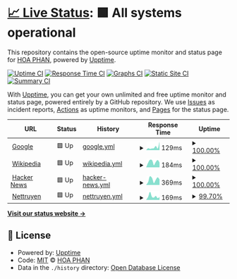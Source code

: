 # [📈 Live Status](https://demo.upptime.js.org): <!--live status--> **🟩 All systems operational**

This repository contains the open-source uptime monitor and status page for [HOA PHAN](hoaphan.net), powered by [Upptime](https://github.com/upptime/upptime).

[![Uptime CI](https://github.com/s50600822/upptime/workflows/Uptime%20CI/badge.svg)](https://github.com/s50600822/upptime/actions?query=workflow%3A%22Uptime+CI%22)
[![Response Time CI](https://github.com/s50600822/upptime/workflows/Response%20Time%20CI/badge.svg)](https://github.com/s50600822/upptime/actions?query=workflow%3A%22Response+Time+CI%22)
[![Graphs CI](https://github.com/s50600822/upptime/workflows/Graphs%20CI/badge.svg)](https://github.com/s50600822/upptime/actions?query=workflow%3A%22Graphs+CI%22)
[![Static Site CI](https://github.com/s50600822/upptime/workflows/Static%20Site%20CI/badge.svg)](https://github.com/s50600822/upptime/actions?query=workflow%3A%22Static+Site+CI%22)
[![Summary CI](https://github.com/s50600822/upptime/workflows/Summary%20CI/badge.svg)](https://github.com/s50600822/upptime/actions?query=workflow%3A%22Summary+CI%22)

With [Upptime](https://upptime.js.org), you can get your own unlimited and free uptime monitor and status page, powered entirely by a GitHub repository. We use [Issues](https://github.com/s50600822/upptime/issues) as incident reports, [Actions](https://github.com/s50600822/upptime/actions) as uptime monitors, and [Pages](https://demo.upptime.js.org) for the status page.

<!--start: status pages-->
<!-- This summary is generated by Upptime (https://github.com/upptime/upptime) -->
<!-- Do not edit this manually, your changes will be overwritten -->
<!-- prettier-ignore -->
| URL | Status | History | Response Time | Uptime |
| --- | ------ | ------- | ------------- | ------ |
| <img alt="" src="https://favicons.githubusercontent.com/www.google.com" height="13"> [Google](https://www.google.com) | 🟩 Up | [google.yml](https://github.com/s50600822/upptime/commits/HEAD/history/google.yml) | <details><summary><img alt="Response time graph" src="./graphs/google/response-time-week.png" height="20"> 129ms</summary><br><a href="https://demo.upptime.js.org/history/google"><img alt="Response time 109" src="https://img.shields.io/endpoint?url=https%3A%2F%2Fraw.githubusercontent.com%2Fs50600822%2Fupptime%2FHEAD%2Fapi%2Fgoogle%2Fresponse-time.json"></a><br><a href="https://demo.upptime.js.org/history/google"><img alt="24-hour response time 367" src="https://img.shields.io/endpoint?url=https%3A%2F%2Fraw.githubusercontent.com%2Fs50600822%2Fupptime%2FHEAD%2Fapi%2Fgoogle%2Fresponse-time-day.json"></a><br><a href="https://demo.upptime.js.org/history/google"><img alt="7-day response time 129" src="https://img.shields.io/endpoint?url=https%3A%2F%2Fraw.githubusercontent.com%2Fs50600822%2Fupptime%2FHEAD%2Fapi%2Fgoogle%2Fresponse-time-week.json"></a><br><a href="https://demo.upptime.js.org/history/google"><img alt="30-day response time 109" src="https://img.shields.io/endpoint?url=https%3A%2F%2Fraw.githubusercontent.com%2Fs50600822%2Fupptime%2FHEAD%2Fapi%2Fgoogle%2Fresponse-time-month.json"></a><br><a href="https://demo.upptime.js.org/history/google"><img alt="1-year response time 109" src="https://img.shields.io/endpoint?url=https%3A%2F%2Fraw.githubusercontent.com%2Fs50600822%2Fupptime%2FHEAD%2Fapi%2Fgoogle%2Fresponse-time-year.json"></a></details> | <details><summary><a href="https://demo.upptime.js.org/history/google">100.00%</a></summary><a href="https://demo.upptime.js.org/history/google"><img alt="All-time uptime 100.00%" src="https://img.shields.io/endpoint?url=https%3A%2F%2Fraw.githubusercontent.com%2Fs50600822%2Fupptime%2FHEAD%2Fapi%2Fgoogle%2Fuptime.json"></a><br><a href="https://demo.upptime.js.org/history/google"><img alt="24-hour uptime 100.00%" src="https://img.shields.io/endpoint?url=https%3A%2F%2Fraw.githubusercontent.com%2Fs50600822%2Fupptime%2FHEAD%2Fapi%2Fgoogle%2Fuptime-day.json"></a><br><a href="https://demo.upptime.js.org/history/google"><img alt="7-day uptime 100.00%" src="https://img.shields.io/endpoint?url=https%3A%2F%2Fraw.githubusercontent.com%2Fs50600822%2Fupptime%2FHEAD%2Fapi%2Fgoogle%2Fuptime-week.json"></a><br><a href="https://demo.upptime.js.org/history/google"><img alt="30-day uptime 100.00%" src="https://img.shields.io/endpoint?url=https%3A%2F%2Fraw.githubusercontent.com%2Fs50600822%2Fupptime%2FHEAD%2Fapi%2Fgoogle%2Fuptime-month.json"></a><br><a href="https://demo.upptime.js.org/history/google"><img alt="1-year uptime 100.00%" src="https://img.shields.io/endpoint?url=https%3A%2F%2Fraw.githubusercontent.com%2Fs50600822%2Fupptime%2FHEAD%2Fapi%2Fgoogle%2Fuptime-year.json"></a></details>
| <img alt="" src="https://favicons.githubusercontent.com/en.wikipedia.org" height="13"> [Wikipedia](https://en.wikipedia.org) | 🟩 Up | [wikipedia.yml](https://github.com/s50600822/upptime/commits/HEAD/history/wikipedia.yml) | <details><summary><img alt="Response time graph" src="./graphs/wikipedia/response-time-week.png" height="20"> 184ms</summary><br><a href="https://demo.upptime.js.org/history/wikipedia"><img alt="Response time 194" src="https://img.shields.io/endpoint?url=https%3A%2F%2Fraw.githubusercontent.com%2Fs50600822%2Fupptime%2FHEAD%2Fapi%2Fwikipedia%2Fresponse-time.json"></a><br><a href="https://demo.upptime.js.org/history/wikipedia"><img alt="24-hour response time 160" src="https://img.shields.io/endpoint?url=https%3A%2F%2Fraw.githubusercontent.com%2Fs50600822%2Fupptime%2FHEAD%2Fapi%2Fwikipedia%2Fresponse-time-day.json"></a><br><a href="https://demo.upptime.js.org/history/wikipedia"><img alt="7-day response time 184" src="https://img.shields.io/endpoint?url=https%3A%2F%2Fraw.githubusercontent.com%2Fs50600822%2Fupptime%2FHEAD%2Fapi%2Fwikipedia%2Fresponse-time-week.json"></a><br><a href="https://demo.upptime.js.org/history/wikipedia"><img alt="30-day response time 194" src="https://img.shields.io/endpoint?url=https%3A%2F%2Fraw.githubusercontent.com%2Fs50600822%2Fupptime%2FHEAD%2Fapi%2Fwikipedia%2Fresponse-time-month.json"></a><br><a href="https://demo.upptime.js.org/history/wikipedia"><img alt="1-year response time 194" src="https://img.shields.io/endpoint?url=https%3A%2F%2Fraw.githubusercontent.com%2Fs50600822%2Fupptime%2FHEAD%2Fapi%2Fwikipedia%2Fresponse-time-year.json"></a></details> | <details><summary><a href="https://demo.upptime.js.org/history/wikipedia">100.00%</a></summary><a href="https://demo.upptime.js.org/history/wikipedia"><img alt="All-time uptime 100.00%" src="https://img.shields.io/endpoint?url=https%3A%2F%2Fraw.githubusercontent.com%2Fs50600822%2Fupptime%2FHEAD%2Fapi%2Fwikipedia%2Fuptime.json"></a><br><a href="https://demo.upptime.js.org/history/wikipedia"><img alt="24-hour uptime 100.00%" src="https://img.shields.io/endpoint?url=https%3A%2F%2Fraw.githubusercontent.com%2Fs50600822%2Fupptime%2FHEAD%2Fapi%2Fwikipedia%2Fuptime-day.json"></a><br><a href="https://demo.upptime.js.org/history/wikipedia"><img alt="7-day uptime 100.00%" src="https://img.shields.io/endpoint?url=https%3A%2F%2Fraw.githubusercontent.com%2Fs50600822%2Fupptime%2FHEAD%2Fapi%2Fwikipedia%2Fuptime-week.json"></a><br><a href="https://demo.upptime.js.org/history/wikipedia"><img alt="30-day uptime 100.00%" src="https://img.shields.io/endpoint?url=https%3A%2F%2Fraw.githubusercontent.com%2Fs50600822%2Fupptime%2FHEAD%2Fapi%2Fwikipedia%2Fuptime-month.json"></a><br><a href="https://demo.upptime.js.org/history/wikipedia"><img alt="1-year uptime 100.00%" src="https://img.shields.io/endpoint?url=https%3A%2F%2Fraw.githubusercontent.com%2Fs50600822%2Fupptime%2FHEAD%2Fapi%2Fwikipedia%2Fuptime-year.json"></a></details>
| <img alt="" src="https://favicons.githubusercontent.com/news.ycombinator.com" height="13"> [Hacker News](https://news.ycombinator.com) | 🟩 Up | [hacker-news.yml](https://github.com/s50600822/upptime/commits/HEAD/history/hacker-news.yml) | <details><summary><img alt="Response time graph" src="./graphs/hacker-news/response-time-week.png" height="20"> 369ms</summary><br><a href="https://demo.upptime.js.org/history/hacker-news"><img alt="Response time 354" src="https://img.shields.io/endpoint?url=https%3A%2F%2Fraw.githubusercontent.com%2Fs50600822%2Fupptime%2FHEAD%2Fapi%2Fhacker-news%2Fresponse-time.json"></a><br><a href="https://demo.upptime.js.org/history/hacker-news"><img alt="24-hour response time 371" src="https://img.shields.io/endpoint?url=https%3A%2F%2Fraw.githubusercontent.com%2Fs50600822%2Fupptime%2FHEAD%2Fapi%2Fhacker-news%2Fresponse-time-day.json"></a><br><a href="https://demo.upptime.js.org/history/hacker-news"><img alt="7-day response time 369" src="https://img.shields.io/endpoint?url=https%3A%2F%2Fraw.githubusercontent.com%2Fs50600822%2Fupptime%2FHEAD%2Fapi%2Fhacker-news%2Fresponse-time-week.json"></a><br><a href="https://demo.upptime.js.org/history/hacker-news"><img alt="30-day response time 354" src="https://img.shields.io/endpoint?url=https%3A%2F%2Fraw.githubusercontent.com%2Fs50600822%2Fupptime%2FHEAD%2Fapi%2Fhacker-news%2Fresponse-time-month.json"></a><br><a href="https://demo.upptime.js.org/history/hacker-news"><img alt="1-year response time 354" src="https://img.shields.io/endpoint?url=https%3A%2F%2Fraw.githubusercontent.com%2Fs50600822%2Fupptime%2FHEAD%2Fapi%2Fhacker-news%2Fresponse-time-year.json"></a></details> | <details><summary><a href="https://demo.upptime.js.org/history/hacker-news">100.00%</a></summary><a href="https://demo.upptime.js.org/history/hacker-news"><img alt="All-time uptime 100.00%" src="https://img.shields.io/endpoint?url=https%3A%2F%2Fraw.githubusercontent.com%2Fs50600822%2Fupptime%2FHEAD%2Fapi%2Fhacker-news%2Fuptime.json"></a><br><a href="https://demo.upptime.js.org/history/hacker-news"><img alt="24-hour uptime 100.00%" src="https://img.shields.io/endpoint?url=https%3A%2F%2Fraw.githubusercontent.com%2Fs50600822%2Fupptime%2FHEAD%2Fapi%2Fhacker-news%2Fuptime-day.json"></a><br><a href="https://demo.upptime.js.org/history/hacker-news"><img alt="7-day uptime 100.00%" src="https://img.shields.io/endpoint?url=https%3A%2F%2Fraw.githubusercontent.com%2Fs50600822%2Fupptime%2FHEAD%2Fapi%2Fhacker-news%2Fuptime-week.json"></a><br><a href="https://demo.upptime.js.org/history/hacker-news"><img alt="30-day uptime 100.00%" src="https://img.shields.io/endpoint?url=https%3A%2F%2Fraw.githubusercontent.com%2Fs50600822%2Fupptime%2FHEAD%2Fapi%2Fhacker-news%2Fuptime-month.json"></a><br><a href="https://demo.upptime.js.org/history/hacker-news"><img alt="1-year uptime 100.00%" src="https://img.shields.io/endpoint?url=https%3A%2F%2Fraw.githubusercontent.com%2Fs50600822%2Fupptime%2FHEAD%2Fapi%2Fhacker-news%2Fuptime-year.json"></a></details>
| <img alt="" src="https://favicons.githubusercontent.com/www.nettruyenme.com" height="13"> [Nettruyen](http://www.nettruyenme.com/) | 🟩 Up | [nettruyen.yml](https://github.com/s50600822/upptime/commits/HEAD/history/nettruyen.yml) | <details><summary><img alt="Response time graph" src="./graphs/nettruyen/response-time-week.png" height="20"> 169ms</summary><br><a href="https://demo.upptime.js.org/history/nettruyen"><img alt="Response time 143" src="https://img.shields.io/endpoint?url=https%3A%2F%2Fraw.githubusercontent.com%2Fs50600822%2Fupptime%2FHEAD%2Fapi%2Fnettruyen%2Fresponse-time.json"></a><br><a href="https://demo.upptime.js.org/history/nettruyen"><img alt="24-hour response time 184" src="https://img.shields.io/endpoint?url=https%3A%2F%2Fraw.githubusercontent.com%2Fs50600822%2Fupptime%2FHEAD%2Fapi%2Fnettruyen%2Fresponse-time-day.json"></a><br><a href="https://demo.upptime.js.org/history/nettruyen"><img alt="7-day response time 169" src="https://img.shields.io/endpoint?url=https%3A%2F%2Fraw.githubusercontent.com%2Fs50600822%2Fupptime%2FHEAD%2Fapi%2Fnettruyen%2Fresponse-time-week.json"></a><br><a href="https://demo.upptime.js.org/history/nettruyen"><img alt="30-day response time 143" src="https://img.shields.io/endpoint?url=https%3A%2F%2Fraw.githubusercontent.com%2Fs50600822%2Fupptime%2FHEAD%2Fapi%2Fnettruyen%2Fresponse-time-month.json"></a><br><a href="https://demo.upptime.js.org/history/nettruyen"><img alt="1-year response time 143" src="https://img.shields.io/endpoint?url=https%3A%2F%2Fraw.githubusercontent.com%2Fs50600822%2Fupptime%2FHEAD%2Fapi%2Fnettruyen%2Fresponse-time-year.json"></a></details> | <details><summary><a href="https://demo.upptime.js.org/history/nettruyen">99.70%</a></summary><a href="https://demo.upptime.js.org/history/nettruyen"><img alt="All-time uptime 99.86%" src="https://img.shields.io/endpoint?url=https%3A%2F%2Fraw.githubusercontent.com%2Fs50600822%2Fupptime%2FHEAD%2Fapi%2Fnettruyen%2Fuptime.json"></a><br><a href="https://demo.upptime.js.org/history/nettruyen"><img alt="24-hour uptime 97.87%" src="https://img.shields.io/endpoint?url=https%3A%2F%2Fraw.githubusercontent.com%2Fs50600822%2Fupptime%2FHEAD%2Fapi%2Fnettruyen%2Fuptime-day.json"></a><br><a href="https://demo.upptime.js.org/history/nettruyen"><img alt="7-day uptime 99.70%" src="https://img.shields.io/endpoint?url=https%3A%2F%2Fraw.githubusercontent.com%2Fs50600822%2Fupptime%2FHEAD%2Fapi%2Fnettruyen%2Fuptime-week.json"></a><br><a href="https://demo.upptime.js.org/history/nettruyen"><img alt="30-day uptime 99.86%" src="https://img.shields.io/endpoint?url=https%3A%2F%2Fraw.githubusercontent.com%2Fs50600822%2Fupptime%2FHEAD%2Fapi%2Fnettruyen%2Fuptime-month.json"></a><br><a href="https://demo.upptime.js.org/history/nettruyen"><img alt="1-year uptime 99.86%" src="https://img.shields.io/endpoint?url=https%3A%2F%2Fraw.githubusercontent.com%2Fs50600822%2Fupptime%2FHEAD%2Fapi%2Fnettruyen%2Fuptime-year.json"></a></details>

<!--end: status pages-->

[**Visit our status website →**](https://demo.upptime.js.org)

## 📄 License

- Powered by: [Upptime](https://github.com/upptime/upptime)
- Code: [MIT](./LICENSE) © [HOA PHAN](hoaphan.net)
- Data in the `./history` directory: [Open Database License](https://opendatacommons.org/licenses/odbl/1-0/)

